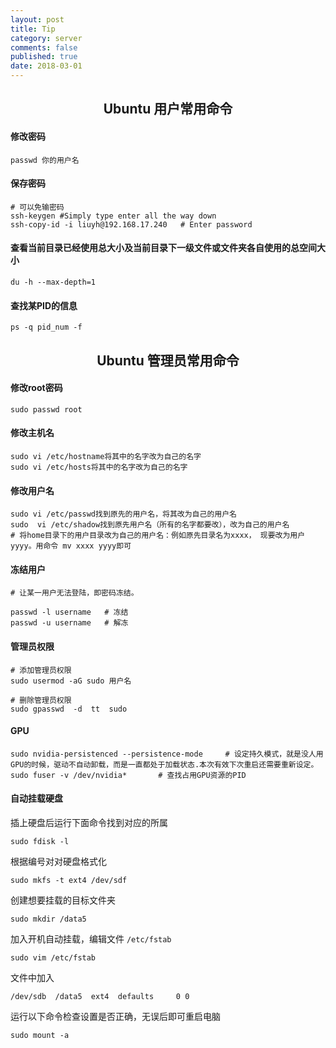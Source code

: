 ```yaml
---
layout: post
title: Tip
category: server
comments: false
published: true
date: 2018-03-01
---
```


## <center>Ubuntu 用户常用命令</center>

#### 修改密码
    passwd 你的用户名

#### 保存密码
    # 可以免输密码
    ssh-keygen #Simply type enter all the way down
    ssh-copy-id -i liuyh@192.168.17.240   # Enter password

#### 查看当前目录已经使用总大小及当前目录下一级文件或文件夹各自使用的总空间大小
    du -h --max-depth=1

#### 查找某PID的信息
    ps -q pid_num -f


## <center>Ubuntu 管理员常用命令</center>


#### 修改root密码
    sudo passwd root

#### 修改主机名
    sudo vi /etc/hostname将其中的名字改为自己的名字
    sudo vi /etc/hosts将其中的名字改为自己的名字

#### 修改用户名
    sudo vi /etc/passwd找到原先的用户名，将其改为自己的用户名
    sudo  vi /etc/shadow找到原先用户名（所有的名字都要改），改为自己的用户名
    # 将home目录下的用户目录改为自己的用户名：例如原先目录名为xxxx， 现要改为用户 yyyy。用命令 mv xxxx yyyy即可

#### 冻结用户
    # 让某一用户无法登陆，即密码冻结。

    passwd -l username   # 冻结
    passwd -u username   # 解冻

#### 管理员权限
    # 添加管理员权限
    sudo usermod -aG sudo 用户名

    # 删除管理员权限
    sudo gpasswd  -d  tt  sudo

#### GPU
    sudo nvidia-persistenced --persistence-mode     # 设定持久模式，就是没人用GPU的时候，驱动不自动卸载，而是一直都处于加载状态.本次有效下次重启还需要重新设定。
    sudo fuser -v /dev/nvidia*       # 查找占用GPU资源的PID


#### 自动挂载硬盘

插上硬盘后运行下面命令找到对应的所属

    sudo fdisk -l  
根据编号对对硬盘格式化

    sudo mkfs -t ext4 /dev/sdf

创建想要挂载的目标文件夹

    sudo mkdir /data5

加入开机自动挂载，编辑文件 `/etc/fstab`

    sudo vim /etc/fstab

文件中加入

    /dev/sdb  /data5  ext4  defaults     0 0

运行以下命令检查设置是否正确，无误后即可重启电脑

    sudo mount -a

    
